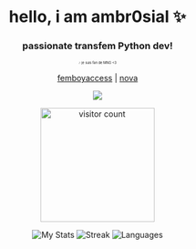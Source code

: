 <h1 align="center">hello, i am ambr0sial ✨</h1>
<h3 align="center">passionate transfem Python dev!</h3>
<p align="center" style="font-size: 0.5em;"><sub>🎶 je suis fan de MNG <3</sub></p>

<p align="center">
  <a href="https://github.com/ambr0sial/femboyaccess">femboyaccess</a> |
  <a href="https://github.com/ambr0sial/nova">nova</a>
</p>

<div align="center"><img src="https://spotify-github-profile.kittinanx.com/api/view?uid=707opg5atjlbur6fll111jxzg&cover_image=false&theme=default&show_offline=false&background_color=121212&interchange=true&bar_color=dc8add&bar_color_cover=false" /></div>

<p align="center">
  <a href="https://visitcount.itsvg.in/api?id=ambr0sial&icon=8&color=11"><img src="https://visitcount.itsvg.in/api?id=ambr0sial&icon=8&color=11" alt="visitor count" width="200"></a>

<p align="center">
  <img src="https://github-readme-stats.vercel.app/api?username=ambr0sial&theme=material-palenight&show_icons=true&disable_animations=false&custom_title=nerdy%20stats%20:3&hide_border=true" alt="My Stats">
  <img src="https://github-readme-streak-stats.herokuapp.com/?user=ambr0sial&theme=nightowl&hide_border=false" alt="Streak">
  <img src="https://github-readme-stats.vercel.app/api/top-langs/?username=ambr0sial&theme=material-palenight&custom_title=used%20languages!&hide_border=true&layout=compact&hide=Objective-C%2B%2B,Objective-C,Makefile,CMake" alt="Languages">
</p>
